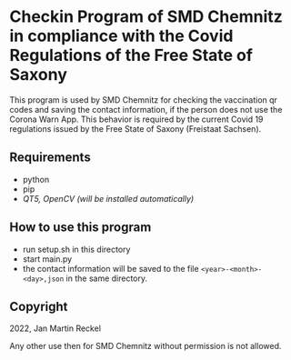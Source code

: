 # Checkin Program of SMD Chemnitz in compliance with the Covid Regulations of the Free State of Saxony

This program is used by SMD Chemnitz for checking the vaccination qr codes and saving the contact information, if the person does not use the Corona Warn App. This behavior is required by the current Covid 19 regulations issued by the Free State of Saxony (Freistaat Sachsen).

## Requirements

* python
* pip
* _QT5, OpenCV (will be installed automatically)_

## How to use this program

* run setup.sh in this directory
* start main.py
* the contact information will be saved to the file `<year>-<month>-<day>,json` in the same directory.

## Copyright

2022, Jan Martin Reckel

Any other use then for SMD Chemnitz without permission is not allowed.